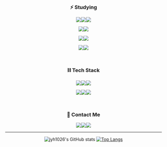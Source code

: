 <div align="center">
  
### ⚡️ Studying
<img src="https://img.shields.io/badge/Node.js-339933?style=for-the-badge&logo=Node.js&logoColor=white"><img src="https://img.shields.io/badge/Express-000000?style=for-the-badge&logo=Express&logoColor=white"><img src="https://img.shields.io/badge/NestJS-E0234E?style=for-the-badge&logo=NestJS&logoColor=white">
  
<img src="https://img.shields.io/badge/java-007396?style=for-the-badge&logo=java&logoColor=white"/><img src="https://img.shields.io/badge/Spring-6DB33F?style=for-the-badge&logo=Spring&logoColor=white"/>
<!-- <img src="https://img.shields.io/badge/SpringBoot-6DB33F?style=for-the-badge&logo=SpringBoot&logoColor=white"/> -->


<img src="https://img.shields.io/badge/JavaScript-F7DF1E?style=for-the-badge&logo=JavaScript&logoColor=white"><img src="https://img.shields.io/badge/TypeScript-3178C6?style=for-the-badge&logo=TypeScript&logoColor=white">

<img src="https://img.shields.io/badge/MySQL-4479A1?style=for-the-badge&logo=MySQL&logoColor=white"><img src="https://img.shields.io/badge/PostgreSQL-4169E1?style=for-the-badge&logo=PostgreSQL&logoColor=white">

<br>

 ### ⛓️ Tech Stack

<img src="https://img.shields.io/badge/Git-F05032?style=for-the-badge&logo=Git&logoColor=white"><img src="https://img.shields.io/badge/GitHub-181717?style=for-the-badge&logo=GitHub&logoColor=white"><img src="https://img.shields.io/badge/Visual Studio Code-007ACC?style=for-the-badge&logo=Visual Studio Code&logoColor=white">

<img src="https://img.shields.io/badge/Slack-4A154B?style=for-the-badge&logo=Slack&logoColor=white"><img src="https://img.shields.io/badge/Trello-0052CC?style=for-the-badge&logo=Trello&logoColor=white"><img src="https://img.shields.io/badge/Figma-F24E1E?style=for-the-badge&logo=Figma&logoColor=white">

 <br>

### 💙 Contact Me
<a href="https://velog.io/@yeyun_ny"><img src="https://img.shields.io/badge/Velog-20C997?style=for-the-badge&logo=Velog&logoColor=white"/></a><a href="[https://velog.io/@yeyun_ny](https://www.linkedin.com/in/ye-yun-sim-74b631235/)"><img src="https://img.shields.io/badge/LinkedIn-0A66C2?style=for-the-badge&logo=LinkedIn&logoColor=white"/></a><a><img src="https://img.shields.io/badge/Gmail-EA4335?style=for-the-badge&logo=Gmail&logoColor=white"/></a>
  
-----
![jyh1026's GitHub stats](https://github-readme-stats.vercel.app/api?username=2610&show_icons=true)
[![Top Langs](https://github-readme-stats.vercel.app/api/top-langs/?username=jyh2610&layout=compact)](https://github.com/jyh2610/github-readme-stats)
</div>
<!--
**yeyunny/yeyunny** is a ✨ _special_ ✨ repository because its `README.md` (this file) appears on your GitHub profile.

Here are some ideas to get you started:

- 🔭 I’m currently working on ...
- 🌱 I’m currently learning ...
- 👯 I’m looking to collaborate on ...
- 🤔 I’m looking for help with ...
- 💬 Ask me about ...
- 📫 How to reach me: ...
- 😄 Pronouns: ...
- ⚡ Fun fact: ...
-->
